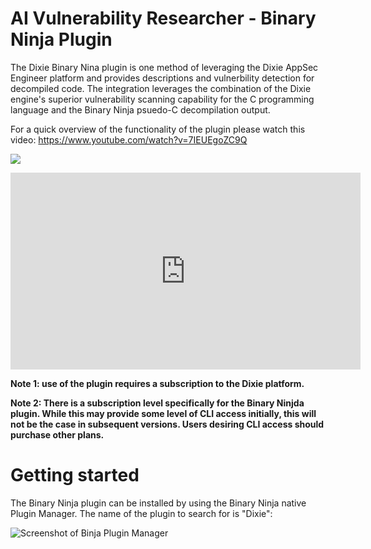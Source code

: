 # AI Vulnerability Researcher - Binary Ninja Plugin

The Dixie Binary Nina plugin is one method of leveraging the Dixie AppSec Engineer platform and provides descriptions and vulnerbility detection for decompiled code. The integration leverages the combination of the Dixie engine's superior vulnerability scanning capability for the C programming language and the Binary Ninja psuedo-C decompilation output.

For a quick overview of the functionality of the plugin please watch this video: 
https://www.youtube.com/watch?v=7IEUEgoZC9Q

![]("../includes/binja_screenshot.png")

<iframe width="560" height="315" src="https://www.youtube.com/embed/7IEUEgoZC9Q?si=GR2n--D91FaBjA4a" title="YouTube video player" frameborder="0" allow="accelerometer; autoplay; clipboard-write; encrypted-media; gyroscope; picture-in-picture; web-share" referrerpolicy="strict-origin-when-cross-origin" allowfullscreen></iframe>

**Note 1: use of the plugin requires a subscription to the Dixie platform.**

**Note 2: There is a subscription level specifically for the Binary Ninjda plugin. While this may provide some level of CLI access initially, this will not be the case in subsequent versions. Users desiring CLI access should purchase other plans.**

# Getting started

The Binary Ninja plugin can be installed by using the Binary Ninja native Plugin Manager. The name of the plugin to search for is "Dixie":

![Screenshot of Binja Plugin Manager]("../includes/binja_plugin_manager.png")